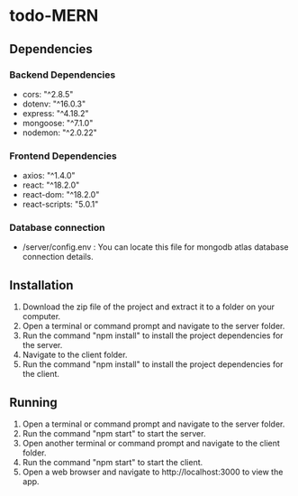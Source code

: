 # todo-MERN
## Dependencies

### Backend Dependencies

- cors: "^2.8.5"
- dotenv: "^16.0.3"
- express: "^4.18.2"
- mongoose: "^7.1.0"
- nodemon: "^2.0.22"

### Frontend Dependencies

- axios: "^1.4.0"
- react: "^18.2.0"
- react-dom: "^18.2.0"
- react-scripts: "5.0.1"

### Database connection
- /server/config.env  : You can locate this file for mongodb atlas database connection details.

## Installation

1. Download the zip file of the project and extract it to a folder on your computer.
2. Open a terminal or command prompt and navigate to the server folder.
3. Run the command "npm install" to install the project dependencies for the server.
4. Navigate to the client folder.
5. Run the command "npm install" to install the project dependencies for the client.

## Running

1. Open a terminal or command prompt and navigate to the server folder.
2. Run the command "npm start" to start the server.
3. Open another terminal or command prompt and navigate to the client folder.
4. Run the command "npm start" to start the client.
5. Open a web browser and navigate to http://localhost:3000 to view the app.
